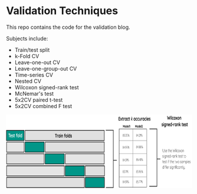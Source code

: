 # Validation Techniques
This repo contains the code for the validation blog.

Subjects include:
* Train/test split
* k-Fold CV
* Leave-one-out CV
* Leave-one-group-out CV
* Time-series CV
* Nested CV
* Wilcoxon signed-rank test
* McNemar's test
* 5x2CV paired t-test
* 5x2CV combined F test

<img src="https://github.com/MaartenGr/validation/blob/master/Images/validation.png" height="200"/>
